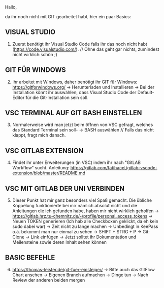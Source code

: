 
Hallo,

da ihr noch nicht mit GIT gearbeitet habt, hier ein paar Basics:

## VISUAL STUDIO
1. Zuerst benötigt ihr Visual Studio Code falls ihr das noch nicht habt (https://code.visualstudio.com/).
    // Ohne das geht gar nichts, zumindest nicht wirklich schön ;)
## GIT FÜR WINDOWS
2. Ihr arbeitet mit Windows, daher benötigt ihr GIT für Windows: https://gitforwindows.org/
    -> Herunterladen und Installieren
    -> Bei der Installation könnt ihr auswählen, dass Visual Studio Code der Default-Editor für die         Git-Installation
       sein soll.
## VSC TERMINAL AUF GIT BASH EINSTELLEN
3. Normalerweise wird man jetzt beim öffnen von VSC gefragt, welches das Standard Terminal sein soll-
    -> BASH auswählen
    // Falls das nicht klappt, fragt mich danach.
## VSC GITLAB EXTENSION
4. Findet ihr unter Erweiterungen (in VSC) indem ihr nach "GitLAB Workflow" sucht. Anleitung: https://gitlab.com/fatihacet/gitlab-vscode-extension/blob/master/README.md

## VSC MIT GITLAB DER UNI VERBINDEN
5. Dieser Punkt hat mir ganz besonders viel Spaß gemacht. Die übliche Koppelung funktionierte bei mir nämlich absolut nicht und die Anleitungen die ich gefunden habe, haben mir nicht wirklich geholfen
    -> https://gitlab.hrz.tu-chemnitz.de/-/profile/personal_access_tokens
    -> Neuen TOKEN generieren (Ich hab alle Checkboxen geklickt, da eh kein sudo dabei war)
    -> Zeit nicht zu lange machen
    -> Unbedingt in KeePass o.ä. bekommt man nur einmal zu sehen
    -> SHIFT + STRG + P 
    -> Git: Clone
    -> Link einfügen
    -> Jetzt solltet ihr Dokumentation und Meilensteine sowie deren Inhalt sehen können
## BASIC BEFEHLE
6. https://thomas-leister.de/git-fuer-einsteiger/
    -> Bitte auch das GitFlow Chart ansehen
    -> Eigenen Branch aufmachen 
    -> Dinge tun 
    -> Nach Review der anderen beiden mergen

